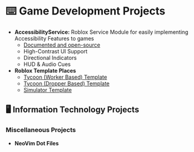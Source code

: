 <h1>⌨️ Game Development Projects</h1>

<ul>
  <li>
    <b>AccessibilityService:</b> Roblox Service Module for easily implementing Accessibility Features to games
    <ul>
      <li><a href="https://github.com/yayosoup/AccessibilityService">Documented and open-source</a></li>
      <li>High-Contrast UI Support</li>
      <li>Directional Indicators</li>
      <li>HUD & Audio Cues</li>
    </ul>
  </li>
  <li>
    <b>Roblox Template Places</b>
    <ul>
      <li><a href="https://github.com/yayosoup/rblx-base-tycoon">Tycoon (Worker Based) Template</a></li>
      <li><a href="https://github.com/yayosoup/rblx-base-tycoon-worker">Tycoon (Dropper Based) Template</a></li>
      <li><a href="https://github.com/yayosoup/rblx-base-game-sim">Simulator Template</a></li>
    </ul>
  </li>
</ul>

<h2>🖥️ Information Technology Projects</h2>

<h3>Miscellaneous Projects</h3>
<ul>
  <li>
    <b>NeoVim Dot Files</b>
  </li>
</ul>
